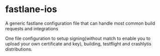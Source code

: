 # fastlane-ios
A generic fastlane configuration file that can handle most common build requests and integrations

One file configuration to setup signing(without match to enable you to upload your own certificate and key), building, testflight and crashlytis distributions.

